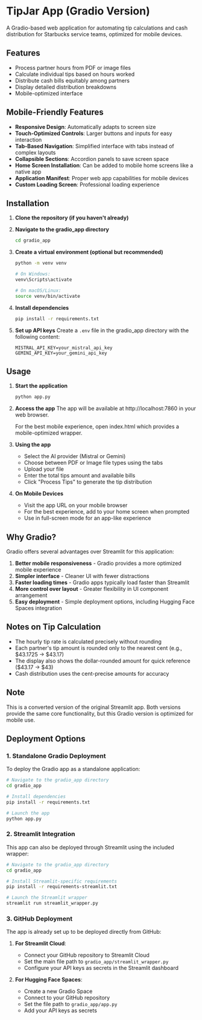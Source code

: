 # TipJar App (Gradio Version)

A Gradio-based web application for automating tip calculations and cash distribution for Starbucks service teams, optimized for mobile devices.

## Features

- Process partner hours from PDF or image files
- Calculate individual tips based on hours worked
- Distribute cash bills equitably among partners
- Display detailed distribution breakdowns
- Mobile-optimized interface

## Mobile-Friendly Features

- **Responsive Design**: Automatically adapts to screen size
- **Touch-Optimized Controls**: Larger buttons and inputs for easy interaction
- **Tab-Based Navigation**: Simplified interface with tabs instead of complex layouts
- **Collapsible Sections**: Accordion panels to save screen space
- **Home Screen Installation**: Can be added to mobile home screens like a native app
- **Application Manifest**: Proper web app capabilities for mobile devices
- **Custom Loading Screen**: Professional loading experience

## Installation

1. **Clone the repository (if you haven't already)**

2. **Navigate to the gradio_app directory**
   ```bash
   cd gradio_app
   ```

3. **Create a virtual environment (optional but recommended)**
   ```bash
   python -m venv venv
   
   # On Windows:
   venv\Scripts\activate
   
   # On macOS/Linux:
   source venv/bin/activate
   ```

4. **Install dependencies**
   ```bash
   pip install -r requirements.txt
   ```

5. **Set up API keys**
   Create a `.env` file in the gradio_app directory with the following content:
   ```
   MISTRAL_API_KEY=your_mistral_api_key
   GEMINI_API_KEY=your_gemini_api_key
   ```

## Usage

1. **Start the application**
   ```bash
   python app.py
   ```

2. **Access the app**
   The app will be available at http://localhost:7860 in your web browser.

   For the best mobile experience, open index.html which provides a mobile-optimized wrapper.

3. **Using the app**
   - Select the AI provider (Mistral or Gemini)
   - Choose between PDF or Image file types using the tabs
   - Upload your file
   - Enter the total tips amount and available bills
   - Click "Process Tips" to generate the tip distribution

4. **On Mobile Devices**
   - Visit the app URL on your mobile browser
   - For the best experience, add to your home screen when prompted
   - Use in full-screen mode for an app-like experience

## Why Gradio?

Gradio offers several advantages over Streamlit for this application:

1. **Better mobile responsiveness** - Gradio provides a more optimized mobile experience
2. **Simpler interface** - Cleaner UI with fewer distractions
3. **Faster loading times** - Gradio apps typically load faster than Streamlit
4. **More control over layout** - Greater flexibility in UI component arrangement
5. **Easy deployment** - Simple deployment options, including Hugging Face Spaces integration

## Notes on Tip Calculation

- The hourly tip rate is calculated precisely without rounding
- Each partner's tip amount is rounded only to the nearest cent (e.g., $43.1725 → $43.17)
- The display also shows the dollar-rounded amount for quick reference ($43.17 → $43)
- Cash distribution uses the cent-precise amounts for accuracy

## Note

This is a converted version of the original Streamlit app. Both versions provide the same core functionality, but this Gradio version is optimized for mobile use.

## Deployment Options

### 1. Standalone Gradio Deployment

To deploy the Gradio app as a standalone application:

```bash
# Navigate to the gradio_app directory
cd gradio_app

# Install dependencies
pip install -r requirements.txt

# Launch the app
python app.py
```

### 2. Streamlit Integration

This app can also be deployed through Streamlit using the included wrapper:

```bash
# Navigate to the gradio_app directory
cd gradio_app

# Install Streamlit-specific requirements
pip install -r requirements-streamlit.txt

# Launch the Streamlit wrapper
streamlit run streamlit_wrapper.py
```

### 3. GitHub Deployment

The app is already set up to be deployed directly from GitHub:

1. **For Streamlit Cloud**:
   - Connect your GitHub repository to Streamlit Cloud
   - Set the main file path to `gradio_app/streamlit_wrapper.py`
   - Configure your API keys as secrets in the Streamlit dashboard

2. **For Hugging Face Spaces**:
   - Create a new Gradio Space
   - Connect to your GitHub repository
   - Set the file path to `gradio_app/app.py`
   - Add your API keys as secrets 